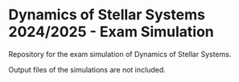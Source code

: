 # Dynamics of Stellar Systems 2024/2025 - Exam Simulation

Repository for the exam simulation of Dynamics of Stellar Systems.

Output files of the simulations are not included.